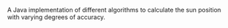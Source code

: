 A Java implementation of different algorithms to calculate the sun position with varying degrees of accuracy.

<a href='Hidden comment: 
A precise determination of the sun position and trajectory for any time and location could for example improve the energy efficiency of solar power plants around the globe. Optimizing the solar panels alignment, the energy intake increases noticeably.
'></a>